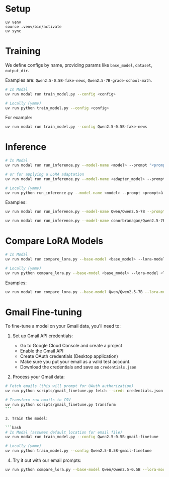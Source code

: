 # Setup

```
uv venv
source .venv/bin/activate
uv sync
```

# Training

We define configs by name, providing params like `base_model`, `dataset`, `output_dir`.

Examples are: `Qwen2.5-0.5B-fake-news`, `Qwen2.5-7B-grade-school-math`.

```bash
# In Modal
uv run modal run train_model.py --config <config>

# Locally (ymmv)
uv run python train_model.py --config <config>
```

For example:

```bash
uv run modal run train_model.py --config Qwen2.5-0.5B-fake-news
```

# Inference

```bash
# In Modal
uv run modal run run_inference.py --model-name <model> --prompt "<prompt>"

# or for applying a LoRA adaptation
uv run modal run run_inference.py --model-name <adapter_model> --prompt "<prompt>" --lora

# Locally (ymmv)
uv run python run_inference.py --model-name <model> --prompt <prompt>å
```

Examples:

```bash
uv run modal run run_inference.py --model-name Qwen/Qwen2.5-7B --prompt "testing"

uv run modal run run_inference.py --model-name conorbranagan/Qwen2.5-7B-grade-school-math --prompt "testing"
```

# Compare LoRA Models

```bash
# In Modal
uv run modal run compare_lora.py --base-model <base_model> --lora-model <lora_model> --prompt-file <prompt_file>

# Locally (ymmv)
uv run python compare_lora.py --base-model <base_model> --lora-model <lora_model> --prompt-file <prompt_file>
```

Examples:

```bash
uv run modal run compare_lora.py --base-model Qwen/Qwen2.5-7B --lora-model conorbranagan/Qwen2.5-7B-grade-school-math --prompt-file prompts/math_test.yaml
```

# Gmail Fine-tuning

To fine-tune a model on your Gmail data, you'll need to:

1. Set up Gmail API credentials:

   - Go to Google Cloud Console and create a project
   - Enable the Gmail API
   - Create OAuth credentials (Desktop application)
   - Make sure you put your email as a valid test account.
   - Download the credentials and save as `credentials.json`

2. Process your Gmail data:

````bash
# Fetch emails (this will prompt for OAuth authorization)
uv run python scripts/gmail_finetune.py fetch --creds credentials.json --max-results 1000

# Transform raw emails to CSV
uv run python scripts/gmail_finetune.py transform
```

3. Train the model:

```bash
# In Modal (assumes default location for email file)
uv run modal run train_model.py --config Qwen2.5-0.5B-gmail-finetune

# Locally (ymmv)
uv run python train_model.py --config Qwen2.5-0.5B-gmail-finetune
````

4. Try it out with our email prompts:

```bash
uv run python compare_lora.py --base-model Qwen/Qwen2.5-0.5B --lora-model conorbranagan/Qwen2.5-0.5B-gmail-finetune --prompt-file eval_prompts/email.yaml
```
